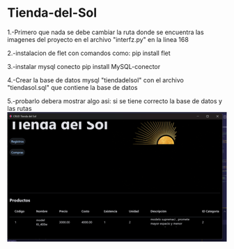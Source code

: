 # Tienda-del-Sol

1.-Primero que nada se debe cambiar la ruta
donde se encuentra las imagenes del proyecto en el archivo 
"interfz.py" en la linea 168

2.-instalacion de flet 
    con comandos como:
    pip install flet

3.-instalar mysql conecto
    pip install MySQL-conector

4.-Crear la base de datos mysql "tiendadelsol" con el archivo
"tiendasol.sql" que contiene la base de datos 

5.-probarlo
    debera mostrar algo asi:
    si se tiene correcto la base de datos y las rutas
    ![Interfaz Principal:](imagenes/interfaz_main.png)

    




